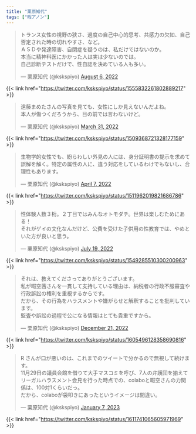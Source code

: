 ```yaml
---
title: "栗原知代"
tags: ["暇アノン"]
---
```


<blockquote class="twitter-tweet"><p lang="ja" dir="ltr">トランス女性の視野の狭さ、過度の自己中心的思考、共感力の欠如、自己否定された時の切れやすさ、など。<br>ＡＳＤや発達障害、自閉症を疑うのは、私だけではないのか。<br>本当に精神科医にかかった人は実は少ないのでは。<br>自己診断テストだけで、性自認を決めている人も多い。</p>&mdash; 栗原知代 (@kskspiyo) <a href="https://twitter.com/kskspiyo/status/1555832261802889217?ref_src=twsrc%5Etfw">August 6, 2022</a></blockquote> <script async src="https://platform.twitter.com/widgets.js" charset="utf-8"></script>

{{< link href="https://twitter.com/kskspiyo/status/1555832261802889217" >}}

<blockquote class="twitter-tweet"><p lang="ja" dir="ltr">遠藤まめたさんの写真を見ても、女性にしか見えないんだよね。<br>本人が傷つくだろうから、目の前では言わないけど。</p>&mdash; 栗原知代 (@kskspiyo) <a href="https://twitter.com/kskspiyo/status/1509368721328177159?ref_src=twsrc%5Etfw">March 31, 2022</a></blockquote> <script async src="https://platform.twitter.com/widgets.js" charset="utf-8"></script>

{{< link href="https://twitter.com/kskspiyo/status/1509368721328177159" >}}

<blockquote class="twitter-tweet"><p lang="ja" dir="ltr">生物学的女性でも、紛らわしい外見の人には、身分証明書の提示を求めて誤解を解く。特定の属性の人に、違う対応をしているわけでもないし、合理性もあります。</p>&mdash; 栗原知代 (@kskspiyo) <a href="https://twitter.com/kskspiyo/status/1511962019821686786?ref_src=twsrc%5Etfw">April 7, 2022</a></blockquote> <script async src="https://platform.twitter.com/widgets.js" charset="utf-8"></script>

{{< link href="https://twitter.com/kskspiyo/status/1511962019821686786" >}}

<blockquote class="twitter-tweet"><p lang="ja" dir="ltr">性体験人数３桁。２丁目ではみんなオトモダチ。世界は楽しむためにある！<br>それがゲイの文化なんだけど、公費を受けた子供用の性教育では、やめといた方が良いと思う。</p>&mdash; 栗原知代 (@kskspiyo) <a href="https://twitter.com/kskspiyo/status/1549285510300200963?ref_src=twsrc%5Etfw">July 19, 2022</a></blockquote> <script async src="https://platform.twitter.com/widgets.js" charset="utf-8"></script>

{{< link href="https://twitter.com/kskspiyo/status/1549285510300200963" >}}

<blockquote class="twitter-tweet"><p lang="ja" dir="ltr">それは、教えてくださってありがとうございます。<br>私が暇空茜さんを一貫して支持している理由は、納税者の行政不服審査や行政訴訟の権利を重視するからです。<br>だから、その行為をハラスメントや嫌がらせと解釈することを批判しています。<br>監査や訴訟の過程で公になる情報はとても貴重ですから。</p>&mdash; 栗原知代 (@kskspiyo) <a href="https://twitter.com/kskspiyo/status/1605496128358690816?ref_src=twsrc%5Etfw">December 21, 2022</a></blockquote> <script async src="https://platform.twitter.com/widgets.js" charset="utf-8"></script> 

{{< link href="https://twitter.com/kskspiyo/status/1605496128358690816" >}}

<blockquote class="twitter-tweet"><p lang="ja" dir="ltr">R さんが口が悪いのは、これまでのツイートで分かるので無視して続けます。<br>11月29日の議員会館を借りて大手マスコミを呼び、7人の弁護団を揃えてリーガルハラスメント会見を行った時点での、colaboと暇空さんの力関係は、100対1くらいだっ。<br>だから、colaboが袋叩きにあったというイメージは間違い。</p>&mdash; 栗原知代 (@kskspiyo) <a href="https://twitter.com/kskspiyo/status/1611741065605971969?ref_src=twsrc%5Etfw">January 7, 2023</a></blockquote> <script async src="https://platform.twitter.com/widgets.js" charset="utf-8"></script> 

{{< link href="https://twitter.com/kskspiyo/status/1611741065605971969" >}}